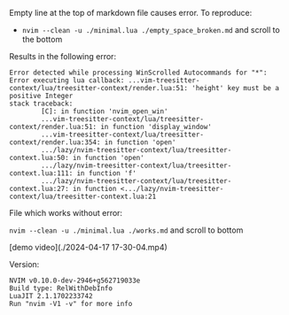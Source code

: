 Empty line at the top of markdown file causes error. To reproduce:

- `nvim --clean -u ./minimal.lua ./empty_space_broken.md` and scroll to the bottom

Results in the following error:

```
Error detected while processing WinScrolled Autocommands for "*":
Error executing lua callback: ...vim-treesitter-context/lua/treesitter-context/render.lua:51: 'height' key must be a positive Integer
stack traceback:
        [C]: in function 'nvim_open_win'
        ...vim-treesitter-context/lua/treesitter-context/render.lua:51: in function 'display_window'
        ...vim-treesitter-context/lua/treesitter-context/render.lua:354: in function 'open'
        .../lazy/nvim-treesitter-context/lua/treesitter-context.lua:50: in function 'open'
        .../lazy/nvim-treesitter-context/lua/treesitter-context.lua:111: in function 'f'
        .../lazy/nvim-treesitter-context/lua/treesitter-context.lua:27: in function <.../lazy/nvim-treesitter-context/lua/treesitter-context.lua:21
```

File which works without error:

`nvim --clean -u ./minimal.lua ./works.md` and scroll to bottom

[demo video](./2024-04-17 17-30-04.mp4)

Version:

```
NVIM v0.10.0-dev-2946+g562719033e
Build type: RelWithDebInfo
LuaJIT 2.1.1702233742
Run "nvim -V1 -v" for more info
```

